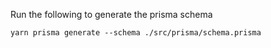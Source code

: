Run the following to generate the prisma schema

`yarn prisma generate --schema ./src/prisma/schema.prisma`
